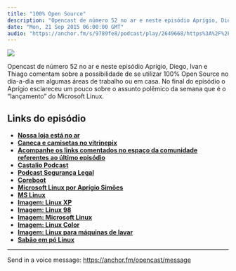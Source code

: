 ```yaml
---
title: "100% Open Source"
description: "Opencast de número 52 no ar e neste episódio Aprígio, Diego, Ivan e Thiago comentam sobre a possibilidade de se utilizar 100% Open Source no dia-a-dia..."
date: "Mon, 21 Sep 2015 06:00:00 GMT"
audio: "https://anchor.fm/s/9789fe8/podcast/play/2649668/https%3A%2F%2Fd3ctxlq1ktw2nl.cloudfront.net%2Fproduction%2F2019-2-15%2F11364829-44100-2-f85275f48d1d7.mp3"
---
```


![](https://d3sv2eduhewoas.cloudfront.net/episode/image/a453f043cffe49b2920237a8e94dc13a.jpg)


Opencast de número 52 no ar e neste episódio Aprígio, Diego, Ivan e Thiago comentam sobre a possibilidade de se utilizar 100% Open Source no dia-a-dia em algumas áreas de trabalho ou em casa. No final do episódio o Aprígio esclareceu um pouco sobre o assunto polêmico da semana que é o “lançamento” do Microsoft Linux.


**Links do episódio**
---------------------


* [**Nossa loja está no ar**](http://loja.tecnologiaaberta.com.br/)
* [**Caneca e camisetas no vitrinepix**](http://www.vitrinepix.com.br/ubuntero)
* [**Acompanhe os links comentados no espaço da comunidade referentes ao último episódio**](http://tecnologiaaberta.com.br/2015/08/opencast-51-unity-3d-no-ubuntu/#comments)
* [**Castalio Podcast**](http://www.castalio.info/)
* [**Podcast Segurança Legal**](http://www.segurancalegal.com/)
* [**Coreboot**](http://www.coreboot.org/)
* [**Microsoft Linux por Aprígio Simões**](http://www.aprigiosimoes.com.br/2015/09/18/microsoft-linux-sera-mesmo/)
* [**MS Linux**](http://mslinux.org/)
* [**Imagem: Linux XP**](http://images.uncyc.org/pt/a/ac/MsLinux.gif)
* [**Imagem: Linux 98**](http://www.xaras.it/Varie/cazzate/gallery/windaus/mslinux98.jpg)
* [**Imagem: Microsoft Linux**](http://www.guanabara.info/wp-content/uploads/2008/12/mslinux.jpg)
* [**Imagem: Linux Color**](http://sp7.fotolog.com/photo/55/39/107/nozepas/1205450363_f.jpg)
* [**Imagem: Linux para máquinas de lavar**](https://s-media-cache-ak0.pinimg.com/236x/6b/1b/17/6b1b174b262f0fdc712cfd0a7cb00d44.jpg)
* [**Sabão em pó Linux**](https://pt.wikipedia.org/wiki/Linux_%28sab%C3%A3o_em_p%C3%B3%29)







--- 

Send in a voice message: https://anchor.fm/opencast/message